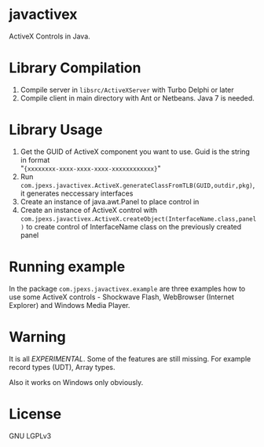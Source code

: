 javactivex
==========

ActiveX Controls in Java.


Library Compilation
===================
1. Compile server in `libsrc/ActiveXServer` with Turbo Delphi or later
2. Compile client in main directory with Ant or Netbeans. Java 7 is needed.

Library Usage
======================
1. Get the GUID of ActiveX component you want to use. Guid is the string in format<br />"`{xxxxxxxx-xxxx-xxxx-xxxx-xxxxxxxxxxxx}`"
2. Run `com.jpexs.javactivex.ActiveX.generateClassFromTLB(GUID,outdir,pkg)`, it generates neccessary interfaces
3. Create an instance of java.awt.Panel to place control in
4. Create an instance of ActiveX control with `com.jpexs.javactivex.ActiveX.createObject(InterfaceName.class,panel)` to create control of InterfaceName class on the previously created panel

Running example
=======================
In the package `com.jpexs.javactivex.example` are three examples how to use some ActiveX controls - Shockwave Flash, WebBrowser (Internet Explorer) and Windows Media Player.


Warning
======================
It is all *EXPERIMENTAL*. Some of the features are still missing. For example record types (UDT), Array types.

Also it works on Windows only obviously.


License
======================
GNU LGPLv3
